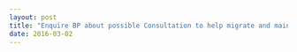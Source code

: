 ```yaml
---
layout: post
title: "Enquire BP about possible Consultation to help migrate and maintain history between two RTs"
date: 2016-03-02
---
```



